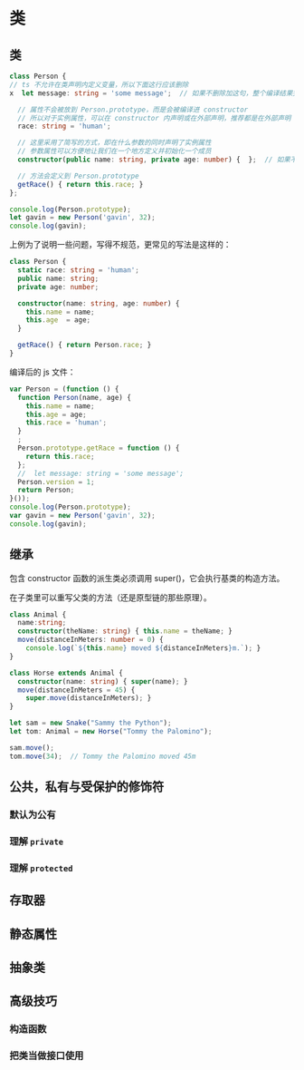 # 类

## 类

```ts
class Person {
// ts 不允许在类声明内定义变量，所以下面这行应该删除
x  let message: string = 'some message';  // 如果不删除加这句，整个编译结果完全是乱的

  // 属性不会被放到 Person.prototype，而是会被编译进 constructor
  // 所以对于实例属性，可以在 constructor 内声明或在外部声明，推荐都是在外部声明
  race: string = 'human';

  // 这里采用了简写的方式，即在什么参数的同时声明了实例属性
  // 参数属性可以方便地让我们在一个地方定义并初始化一个成员
  constructor(public name: string, private age: number) {  };  // 如果不加 public 或 private 就不再是简写方式

  // 方法会定义到 Person.prototype
  getRace() { return this.race; }
};

console.log(Person.prototype);
let gavin = new Person('gavin', 32);
console.log(gavin);
```

上例为了说明一些问题，写得不规范，更常见的写法是这样的：

```ts
class Person {
  static race: string = 'human';
  public name: string;
  private age: number;

  constructor(name: string, age: number) {
    this.name = name;
    this.age  = age;
  }

  getRace() { return Person.race; }
}
```

编译后的 js 文件：

```js
var Person = (function () {
  function Person(name, age) {
    this.name = name;
    this.age = age;
    this.race = 'human';
  }
  ;
  Person.prototype.getRace = function () {
    return this.race;
  };
  //  let message: string = 'some message';
  Person.version = 1;
  return Person;
}());
console.log(Person.prototype);
var gavin = new Person('gavin', 32);
console.log(gavin);
```

## 继承

包含 constructor 函数的派生类必须调用 super()，它会执行基类的构造方法。

在子类里可以重写父类的方法（还是原型链的那些原理）。

```ts
class Animal {
  name:string;
  constructor(theName: string) { this.name = theName; }
  move(distanceInMeters: number = 0) {
    console.log(`${this.name} moved ${distanceInMeters}m.`); }
}

class Horse extends Animal {
  constructor(name: string) { super(name); }
  move(distanceInMeters = 45) {
    super.move(distanceInMeters); }
}

let sam = new Snake("Sammy the Python");
let tom: Animal = new Horse("Tommy the Palomino");

sam.move();
tom.move(34);  // Tommy the Palomino moved 45m
```

## 公共，私有与受保护的修饰符

### 默认为公有


### 理解 `private`


### 理解 `protected`


## 存取器


## 静态属性

## 抽象类


## 高级技巧

### 构造函数

### 把类当做接口使用



